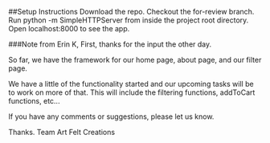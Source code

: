 ##Setup Instructions
Download the repo. Checkout the for-review branch.
Run python -m SimpleHTTPServer from inside the project root directory.
Open localhost:8000 to see the app.


###Note from Erin
K,
First, thanks for the input the other day.

So far, we have the framework for our home page, about page, and our filter page.

We have a little of the functionality started and our upcoming tasks will be to work on more of that. This will include the filtering functions, addToCart functions, etc...

If you have any comments or suggestions, please let us know.

Thanks.
Team Art Felt Creations

